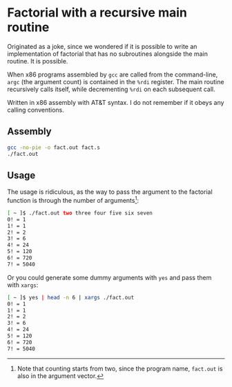 # Factorial with a recursive main routine

Originated as a joke, since we wondered if it is possible to write an implementation of factorial that has no subroutines alongside the main routine. It is possible.

When x86 programs assembled by `gcc` are called from the command-line, `argc` (the argument count) is contained in the `%rdi` register. The main routine recursively calls itself, while decrementing `%rdi` on each subsequent call.

Written in x86 assembly with AT&T syntax. I do not remember if it obeys any calling conventions.

## Assembly

``` sh
gcc -no-pie -o fact.out fact.s
./fact.out
```

## Usage

The usage is ridiculous, as the way to pass the argument to the factorial function is through the number of arguments[^1]:

``` sh
[ ~ ]$ ./fact.out two three four five six seven
0! = 1
1! = 1
2! = 2
3! = 6
4! = 24
5! = 120
6! = 720
7! = 5040
```

Or you could generate some dummy arguments with `yes` and pass them with `xargs`:

``` sh
[ ~ ]$ yes | head -n 6 | xargs ./fact.out
0! = 1
1! = 1
2! = 2
3! = 6
4! = 24
5! = 120
6! = 720
7! = 5040
```

[^1]: Note that counting starts from two, since the program name, `fact.out` is also in the argument vector.
